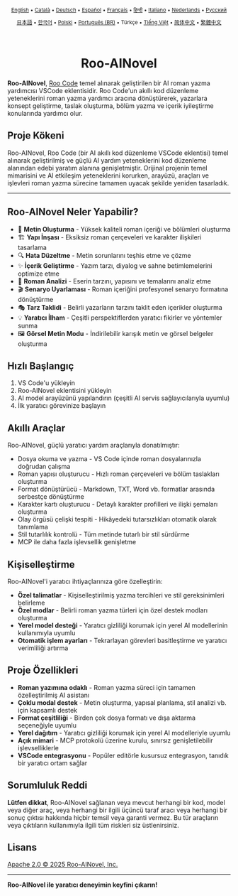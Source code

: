 <div align="center">
<sub>

[English](../../README.md) • [Català](../ca/README.md) • [Deutsch](../de/README.md) • [Español](../es/README.md) • [Français](../fr/README.md) • [हिन्दी](../hi/README.md) • [Italiano](../it/README.md) • [Nederlands](../nl/README.md) • [Русский](../ru/README.md)

</sub>
<sub>

[日本語](../ja/README.md) • [한국어](../ko/README.md) • [Polski](../pl/README.md) • [Português (BR)](../pt-BR/README.md) • Türkçe • [Tiếng Việt](../vi/README.md) • [简体中文](../zh-CN/README.md) • [繁體中文](../zh-TW/README.md)

</sub>
</div>
<br>
<div align="center">
  <h1>Roo-AINovel</h1>
</div>

**Roo-AINovel**, [Roo Code](https://github.com/RooCodeInc/Roo-Code) temel alınarak geliştirilen bir AI roman yazma yardımcısı VSCode eklentisidir. Roo Code'un akıllı kod düzenleme yeteneklerini roman yazma yardımcı aracına dönüştürerek, yazarlara konsept geliştirme, taslak oluşturma, bölüm yazma ve içerik iyileştirme konularında yardımcı olur.

## Proje Kökeni

Roo-AINovel, Roo Code (bir AI akıllı kod düzenleme VSCode eklentisi) temel alınarak geliştirilmiş ve güçlü AI yardım yeteneklerini kod düzenleme alanından edebi yaratım alanına genişletmiştir. Orijinal projenin temel mimarisini ve AI etkileşim yeteneklerini korurken, arayüzü, araçları ve işlevleri roman yazma sürecine tamamen uyacak şekilde yeniden tasarladık.

---

## Roo-AINovel Neler Yapabilir?

- 📝 **Metin Oluşturma** - Yüksek kaliteli roman içeriği ve bölümleri oluşturma
- 🏗️ **Yapı İnşası** - Eksiksiz roman çerçeveleri ve karakter ilişkileri tasarlama
- 🔍 **Hata Düzeltme** - Metin sorunlarını teşhis etme ve çözme
- ✨ **İçerik Geliştirme** - Yazım tarzı, diyalog ve sahne betimlemelerini optimize etme
- 🔬 **Roman Analizi** - Eserin tarzını, yapısını ve temalarını analiz etme
- 🎬 **Senaryo Uyarlaması** - Roman içeriğini profesyonel senaryo formatına dönüştürme
- 🎭 **Tarz Taklidi** - Belirli yazarların tarzını taklit eden içerikler oluşturma
- 💡 **Yaratıcı İlham** - Çeşitli perspektiflerden yaratıcı fikirler ve yöntemler sunma
- 🖼️ **Görsel Metin Modu** - İndirilebilir karışık metin ve görsel belgeler oluşturma

## Hızlı Başlangıç

1. VS Code'u yükleyin
2. Roo-AINovel eklentisini yükleyin
3. AI model arayüzünü yapılandırın (çeşitli AI servis sağlayıcılarıyla uyumlu)
4. İlk yaratıcı görevinize başlayın

## Akıllı Araçlar

Roo-AINovel, güçlü yaratıcı yardım araçlarıyla donatılmıştır:

- Dosya okuma ve yazma - VS Code içinde roman dosyalarınızla doğrudan çalışma
- Roman yapısı oluşturucu - Hızlı roman çerçeveleri ve bölüm taslakları oluşturma
- Format dönüştürücü - Markdown, TXT, Word vb. formatlar arasında serbestçe dönüştürme
- Karakter kartı oluşturucu - Detaylı karakter profilleri ve ilişki şemaları oluşturma
- Olay örgüsü çelişki tespiti - Hikâyedeki tutarsızlıkları otomatik olarak tanımlama
- Stil tutarlılık kontrolü - Tüm metinde tutarlı bir stil sürdürme
- MCP ile daha fazla işlevsellik genişletme

## Kişiselleştirme

Roo-AINovel'i yaratıcı ihtiyaçlarınıza göre özelleştirin:

- **Özel talimatlar** - Kişiselleştirilmiş yazma tercihleri ve stil gereksinimleri belirleme
- **Özel modlar** - Belirli roman yazma türleri için özel destek modları oluşturma
- **Yerel model desteği** - Yaratıcı gizliliği korumak için yerel AI modellerinin kullanımıyla uyumlu
- **Otomatik işlem ayarları** - Tekrarlayan görevleri basitleştirme ve yaratıcı verimliliği artırma

## Proje Özellikleri

- **Roman yazımına odaklı** - Roman yazma süreci için tamamen özelleştirilmiş AI asistanı
- **Çoklu modal destek** - Metin oluşturma, yapısal planlama, stil analizi vb. için kapsamlı destek
- **Format çeşitliliği** - Birden çok dosya formatı ve dışa aktarma seçeneğiyle uyumlu
- **Yerel dağıtım** - Yaratıcı gizliliği korumak için yerel AI modelleriyle uyumlu
- **Açık mimari** - MCP protokolü üzerine kurulu, sınırsız genişletilebilir işlevselliklerle
- **VSCode entegrasyonu** - Popüler editörle kusursuz entegrasyon, tanıdık bir yaratıcı ortam sağlar

## Sorumluluk Reddi

**Lütfen dikkat**, Roo-AINovel sağlanan veya mevcut herhangi bir kod, model veya diğer araç, veya herhangi bir ilgili üçüncü taraf aracı veya herhangi bir sonuç çıktısı hakkında hiçbir temsil veya garanti vermez. Bu tür araçların veya çıktıların kullanımıyla ilgili tüm riskleri siz üstlenirsiniz.

## Lisans

[Apache 2.0 © 2025 Roo-AINovel, Inc.](./LICENSE)

---

**Roo-AINovel ile yaratıcı deneyimin keyfini çıkarın!** 